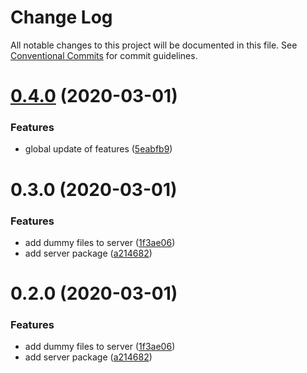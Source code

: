 # Change Log

All notable changes to this project will be documented in this file.
See [Conventional Commits](https://conventionalcommits.org) for commit guidelines.

# [0.4.0](https://github.com/belyas/ecommerce-app/compare/@by/server@0.3.0...@by/server@0.4.0) (2020-03-01)


### Features

* global update of features ([5eabfb9](https://github.com/belyas/ecommerce-app/commit/5eabfb96bb0397db6058ffded600a11f1f8b54b3))





# 0.3.0 (2020-03-01)


### Features

* add dummy files to server ([1f3ae06](https://github.com/belyas/ecommerce-app/commit/1f3ae06f8a82edf67f4c1cfbbc92a01ab48a473e))
* add server package ([a214682](https://github.com/belyas/ecommerce-app/commit/a214682b8e7edf64d75d3ac5b5730391d30c1fe4))





# 0.2.0 (2020-03-01)


### Features

* add dummy files to server ([1f3ae06](https://github.com/belyas/ecommerce-app/commit/1f3ae06f8a82edf67f4c1cfbbc92a01ab48a473e))
* add server package ([a214682](https://github.com/belyas/ecommerce-app/commit/a214682b8e7edf64d75d3ac5b5730391d30c1fe4))

